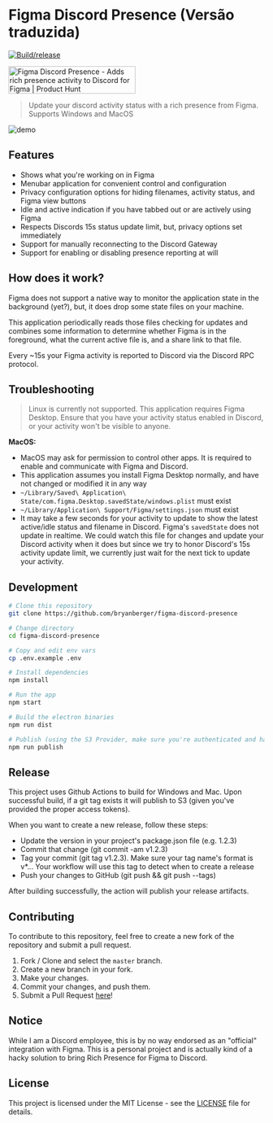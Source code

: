# Figma Discord Presence (Versão traduzida)

[![Build/release](https://github.com/bryanberger/figma-discord-presence/actions/workflows/deploy.yml/badge.svg)](https://github.com/bryanberger/figma-discord-presence/actions/workflows/deploy.yml)

<a href="https://www.producthunt.com/posts/figma-discord-presence?utm_source=badge-featured&utm_medium=badge&utm_souce=badge-figma-discord-presence" target="_blank"><img src="https://api.producthunt.com/widgets/embed-image/v1/featured.svg?post_id=305303&theme=dark" alt="Figma Discord Presence - Adds rich presence activity to Discord for Figma | Product Hunt" style="width: 250px; height: 54px;" width="250" height="54" /></a>

> Update your discord activity status with a rich presence from Figma.
> Supports Windows and MacOS

![demo](.github/demo.png?raw=true)

## Features

- Shows what you're working on in Figma
- Menubar application for convenient control and configuration
- Privacy configuration options for hiding filenames, activity status, and Figma view buttons
- Idle and active indication if you have tabbed out or are actively using Figma
- Respects Discords 15s status update limit, but, privacy options set immediately
- Support for manually reconnecting to the Discord Gateway
- Support for enabling or disabling presence reporting at will

## How does it work?

Figma does not support a native way to monitor the application state in the background (yet?), but, it does drop some state files on your machine.

This application periodically reads those files checking for updates and combines some information to determine whether Figma is in the foreground, what the current active file is, and a share link to that file.

Every ~15s your Figma activity is reported to Discord via the Discord RPC protocol.

## Troubleshooting

> Linux is currently not supported.
> This application requires Figma Desktop.
> Ensure that you have your activity status enabled in Discord, or your activity won't be visible to anyone.

**MacOS:**

- MacOS may ask for permission to control other apps. It is required to enable and communicate with Figma and Discord.
- This application assumes you install Figma Desktop normally, and have not changed or modified it in any way
- `~/Library/Saved\ Application\ State/com.figma.Desktop.savedState/windows.plist` must exist
- `~/Library/Application\ Support/Figma/settings.json` must exist
- It may take a few seconds for your activity to update to show the latest active/idle status and filename in Discord. Figma's `savedState` does not update in realtime. We could watch this file for changes and update your Discord activity when it does but since we try to honor Discord's 15s activity update limit, we currently just wait for the next tick to update your activity.

## Development

```bash
# Clone this repository
git clone https://github.com/bryanberger/figma-discord-presence

# Change directory
cd figma-discord-presence

# Copy and edit env vars
cp .env.example .env

# Install dependencies
npm install

# Run the app
npm start

# Build the electron binaries
npm run dist

# Publish (using the S3 Provider, make sure you're authenticated and have a bucket setup)
npm run publish
```

## Release

This project uses Github Actions to build for Windows and Mac. Upon successful build, if a git tag exists it will publish to S3 (given you've provided the proper access tokens).

When you want to create a new release, follow these steps:

- Update the version in your project's package.json file (e.g. 1.2.3)
- Commit that change (git commit -am v1.2.3)
- Tag your commit (git tag v1.2.3). Make sure your tag name's format is v*.*.*. Your workflow will use this tag to detect when to create a release
- Push your changes to GitHub (git push && git push --tags)

After building successfully, the action will publish your release artifacts.

## Contributing
To contribute to this repository, feel free to create a new fork of the repository and submit a pull request.

1. Fork / Clone and select the `master` branch.
2. Create a new branch in your fork.
3. Make your changes.
4. Commit your changes, and push them.
5. Submit a Pull Request [here](https://github.com/bryanberger/figma-discord-presence/pulls)!

## Notice

While I am a Discord employee, this is by no way endorsed as an "official" integration with Figma. This is a personal project and is actually kind of a hacky solution to bring Rich Presence for Figma to Discord.

## License

This project is licensed under the MIT License - see the [LICENSE](LICENSE) file for details.
